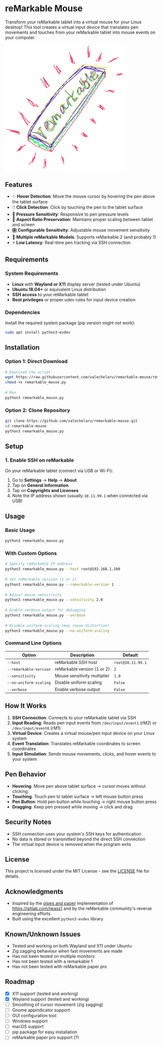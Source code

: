 # reMarkable Mouse


Transform your reMarkable tablet into a virtual mouse for your Linux desktop! This tool creates a virtual input device that translates pen movements and touches from your reMarkable tablet into mouse events on your computer.

<img src="images/remarkable.png" alt="reMarkable Mouse" width="400"/>

## Features

- ✨ **Hover Detection**: Move the mouse cursor by hovering the pen above the tablet surface
- 🖱️ **Click Detection**: Click by touching the pen to the tablet surface  
- 🎯 **Pressure Sensitivity**: Responsive to pen pressure levels
- 📐 **Aspect Ratio Preservation**: Maintains proper scaling between tablet and screen
- 🎛️ **Configurable Sensitivity**: Adjustable mouse movement sensitivity
- 🔧 **Multiple reMarkable Models**: Supports reMarkable 2 (and probably 1)
- ⚡ **Low Latency**: Real-time pen tracking via SSH connection

## Requirements

### System Requirements
- **Linux** with **Wayland or X11** display server (tested under Ubuntu)
- **Ubuntu 18.04+** or equivalent Linux distribution
- **SSH access** to your reMarkable tablet
- **Root privileges** or proper udev rules for input device creation

### Dependencies
Install the required system package (pip version might not work):
```bash
sudo apt install python3-evdev
```

## Installation

### Option 1: Direct Download
```bash
# Download the script
wget https://raw.githubusercontent.com/valechelaru/remarkable-mouse/refs/heads/main/remarkable_mouse.py
chmod +x remarkable_mouse.py

# Run
python3 remarkable_mouse.py
```

### Option 2: Clone Repository
```bash
git clone https://github.com/valechelaru/remarkable-mouse.git
cd remarkable-mouse
python3 remarkable_mouse.py
```

## Setup

### 1. Enable SSH on reMarkable

On your reMarkable tablet (connect via USB or Wi-Fi):
1. Go to **Settings** → **Help** → **About**
2. Tap on **General Information** 
3. Tap on **Copyrights and Licenses**
5. Note the IP address shown (usually `10.11.99.1` when connected via USB)

## Usage

### Basic Usage
```bash
python3 remarkable_mouse.py
```

### With Custom Options
```bash
# Specify reMarkable IP address
python3 remarkable_mouse.py --host root@192.168.1.100

# Set reMarkable version (1 or 2)
python3 remarkable_mouse.py --remarkable-version 1

# Adjust mouse sensitivity
python3 remarkable_mouse.py --sensitivity 2.0

# Enable verbose output for debugging
python3 remarkable_mouse.py --verbose

# Disable uniform scaling (may cause distortion)
python3 remarkable_mouse.py --no-uniform-scaling
```

### Command Line Options

| Option | Description | Default |
|--------|-------------|---------|
| `--host` | reMarkable SSH host | `root@10.11.99.1` |
| `--remarkable-version` | reMarkable version (1 or 2) | `2` |
| `--sensitivity` | Mouse sensitivity multiplier | `1.0` |
| `--no-uniform-scaling` | Disable uniform scaling | `False` |
| `--verbose` | Enable verbose output | `False` |

## How It Works

1. **SSH Connection**: Connects to your reMarkable tablet via SSH
2. **Input Reading**: Reads pen input events from `/dev/input/event1` (rM2) or `/dev/input/event0` (rM1)
3. **Virtual Device**: Creates a virtual mouse/pen input device on your Linux system
4. **Event Translation**: Translates reMarkable coordinates to screen coordinates
5. **Input Simulation**: Sends mouse movements, clicks, and hover events to your system

## Pen Behavior

- **Hovering**: Move pen above tablet surface → cursor moves without clicking
- **Touching**: Touch pen to tablet surface → left mouse button press
- **Pen Button**: Hold pen button while touching → right mouse button press
- **Dragging**: Keep pen pressed while moving → click and drag

## Security Notes

- SSH connection uses your system's SSH keys for authentication
- No data is stored or transmitted beyond the direct SSH connection
- The virtual input device is removed when the program exits

## License

This project is licensed under the MIT License - see the [LICENSE](LICENSE) file for details.

## Acknowledgments

- Inspired by the [pipes and paper](https://gitlab.com/afandian/pipes-and-paper) implementation of https://gitlab.com/jwass1 and by the reMarkable community's reverse engineering efforts
- Built using the excellent `python3-evdev` library

## Known/Unknown Issues

- Tested and working on both Wayland and X11 under Ubuntu
- Zig zagging behaviour when fast movements are made
- Has not been tested on multiple monitors
- Has not been tested with a remarkable 1
- Has not been tested with reMarkable paper pro

## Roadmap

- [x] X11 support (tested and working)
- [x] Wayland support (tested and working)
- [ ] Smoothing of cursor movement (zig zagging)
- [ ] Gnome appindicator support
- [ ] GUI configuration tool
- [ ] Windows support
- [ ] macOS support
- [ ] pip package for easy installation
- [ ] reMarkable paper pro support (?)
